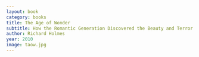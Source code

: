 ```yaml
---
layout: book
category: books
title: The Age of Wonder
subtitle: How the Romantic Generation Discovered the Beauty and Terror of Science
author: Richard Holmes
year: 2010
image: taow.jpg
---
```

